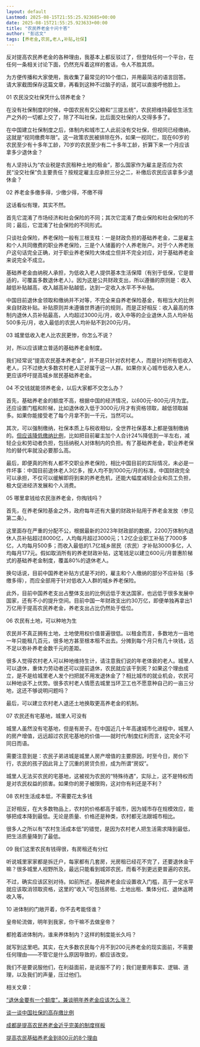 ```yaml
---
layout: default
Lastmod: 2025-08-15T21:55:25.923685+00:00
date: 2025-08-15T21:55:25.923633+00:00
title: "农民养老金十问十答"
author: "彭远文"
tags: [养老金,农民,老人,补贴,社保]
---
```


反对提高农民养老金的各种理由，我基本上都反驳过了，但登陆任何一个平台，在任何一条相关讨论下面，仍然充斥着这样的套话，令人不胜其烦。

为方便传播和大家使用，我收集了最常见的10个借口，并用最简洁的语言回答。请大家截图保存这篇文章，再看到这种不过脑子的话，就可以直接呼他脸上。

01 农民没交社保凭什么领养老金？

在没有社保制度的时候，中国农民有交公粮和“三提五统”，农民把维持最低生活生产之外的一切都上交了，除了不叫社保，比后面交社保的人交得多多了。

在中国建立社保制度之后，体制内和城市工人此前没有交社保，但视同已经缴纳，这就是“视同缴费年限”。这一政策农民被排除在外，如果一视同仁，现在60岁的农民至少有十多年工龄，70岁的农民至少有二十多年工龄，折算下来一个月应该拿多少退休金？

有人坚持认为“农业税是农民租种土地的租金”，那么国家作为雇主是否应为农民“没交社保”负主要责任？按规定雇主应承担三分之二，补缴后农民应该拿多少退休金？

02 养老金多缴多得，少缴少得，不缴不得

这话看似有理，其实不然。

首先它混淆了市场经济和社会保险的不同；其次它混淆了商业保险和社会保险的不同；最后，它混淆了社会保险的不同形式。

只谈社会保险，养老保险一般有三根支柱：一是财政负担的基础养老金，二是雇主和个人共同缴费的职业养老保险，三是个人储蓄的个人养老账户。对于个人养老账户这句话完全正确，对于职业养老保险大体成立但并不完全对应，对于基础养老金来说完全不成立。

基础养老金由纳税人承担，为低收入老人提供基本生活保障（有别于低保，它是普适的，可覆盖多数退休老人）。因为这是公共财政支出，所以遵循的原则是：收入越低补贴越高，收入越高补贴越低，达到一定收入水平不予补贴。

中国目前退休金领取和缴纳并不对等，不完全来自养老保险基金，有相当大的比例来自财政补贴。补贴原则并未遵循世界通行的规则，而是正好相反：收入最高的体制内退休人员补贴最高，人均超过3000元/月，收入中等的企业退休人员人均补贴500多元/月，收入最低的农民人均补贴不到200元/月。

03 城里低收入老人比农民更惨，你怎么不说？

对，所以应该建立普适的基础养老金制度。

我们经常说“提高农民基本养老金”，并不是只针对农村老人，而是针对所有低收入老人，只不过绝大多数农村老人正好属于这一人群。如果你关心城市低收入老人，更应该呼吁提高城乡居民基础养老金。

04 不交钱就能领养老金，以后大家都不交怎么办？

首先，基础养老金的额度不高，根据中国的经济情况，以600元-800元/月为宜。还应设置门槛和阶梯，比如退休收入低于3000元/月才有资格领取，越低领取越多。如果你能接受老了每个月拿不到一千元，当然可以。

其次，可以强制缴纳，社保本质上与税收相似，全世界社保基本上都是强制缴纳的。[但应该降低缴纳比例](https://mp.weixin.qq.com/s?__biz=Mzk1Nzk2NzAwMw==&mid=2247484077&idx=1&sn=2f004df93ec6c6b4d3c5cfba9ddddac2&scene=21#wechat_redirect)，比如把目前雇主加个人合计24%降低到一半左右，减轻企业和劳动者负担，包括纳税人对体制内的负担。有了基础养老金，职业养老保险的替代率就没必要那么高。

最后，即便真的所有人都不交职业养老保险，相比中国目前的实际情况，未必是一件坏事：中国目前退休老人3亿多，按人均不到1000元/月的标准，中国财政完全可以承担，不仅可以缓解即将到来的养老危机，还能大幅度减轻企业和员工负担，极大促进经济发展和个人消费。

05 哪里拿钱给农民涨养老金，你掏钱吗？

首先，在养老保险基金之外，政府每年还有大量的财政补贴用于养老金发放（参见第二条）。

这里面存在严重的分配不公，根据最新的2023年财政部的数据，2200万体制内退休人员补贴超过8000亿，人均每月超过3000元；1.2亿企业职工补贴了7000多亿，人均每月500多；而收入最低的1.7亿城乡居民（农民）才补贴3000多亿，人均每月177元。假如取消所有的养老财政补贴，这笔钱足以建立600元/月普惠阶梯式的基础养老金制度，覆盖80%的退休老人。

换句话说，目前中国养老补贴方式是不对的，雇主和个人缴纳的部分不应补贴（多缴多得），而应全部用于针对低收入人群的城乡养老保险。

此外，目前中国养老支出占整体支出的比例远低于发达国家，也远低于很多发展中国家，还有不小的提升空间。目前中国一年财政支出约30万亿，即便单独再拿出1万亿用于提高农民养老金，养老支出占比仍然处于低位。

06 农民有土地，可以种地为生

农民并不真正拥有土地，土地使用权价值普遍很低。以租金而言，多数地方一亩地一年只能租几百元，很多地方甚至根本租不出去。分摊到每个月只有几十块钱，远不足以弥补养老金数千元的差距。

很多人觉得农村老人可以种地维持生计，请注意我们说的年老体衰的老人。城里人可以退休，重体力劳动者还可以提前退休，农民就应该干到死？如果这个理由成立，是不是给城里老人发个扫把就不用发退休金了？相比城市的就业机会，农民可以种地谈不上优势。很多农村老人情愿去城里当环卫工也不愿意种自己的一亩三分地，这还不够说明问题吗？

最后，可以建立农村老人退还土地换取更高养老金的机制。

07 农民还有宅基地，城里人可没有

城里人虽然没有宅基地，但是有房子。在中国近几十年高速城市化进程中，城里人的房产增值，远远超过农民宅基地的价值——就时代/制度红利而言，这完全不可同日而语。

需要注意到是：农民子弟进城是城里人房产增值的主要原因，时至今日，房价下行，农民的孩子因此背上了沉重的房贷负担，成为所谓“房奴”。

城里人无法买农民的宅基地，这被视为农民的“特殊待遇”，实际上，这不是特权而是对农民权益的损害。如果你的房子被限购，这对你有利还是不利？

08 农村生活成本低，不需要花太多钱

正好相反，在大多数物品上，农村的价格都高于城市，因为城市存在规模效应，能够把成本降到最低。无论是质量、价格还是种类，农村都无法跟城市相比。

很多人之所以有“农村生活成本低”的错觉，是因为农村老人把生活需求降到最低，把生活质量降到了最低。

09 我们这里农民有钱得很，有房租还有分红

听说城里家家都是拆迁户，每家都有几套房，光房租已经花不完了，还要退休金干嘛？很多城里人视野所及，最远只能看到城郊农民，而看不到更远更普遍的农民。

不过，确实应该区别对待。如前所述，基础养老金应设置收入门槛，高于一定水平就应该取消领取资格，这里的“收入”可包括房租、土地出租、集体分红、退休返聘收入等。

10 进体制的门敞开着，你不去考能怪谁？

皇帝轮流做，明年到我家，你干嘛不去做皇帝？

都抢着进体制内，谁来养体制内？这样的制度能长久吗？

就写到这里吧。其实，在大多数农民每个月不到200元养老金的现实面前，不需要任何理由——不管它是什么原因导致的，都应该改变。

我们不是要说服他们，在利益面前，是说服不了的；我们是要用事实、逻辑、道理，以及我们的声量，压过他们。

相关文章：

[“退休金要有一个额度”，兼谈明年养老金应该怎么涨？](https://mp.weixin.qq.com/s?__biz=Mzk1Nzk2NzAwMw==&mid=2247484075&idx=1&sn=51af5c1c40bcf77b2001dd952f1fbd00&scene=21#wechat_redirect)

[谈一谈中国社保的高存缴比例](https://mp.weixin.qq.com/s?__biz=Mzk1Nzk2NzAwMw==&mid=2247484077&idx=1&sn=2f004df93ec6c6b4d3c5cfba9ddddac2&scene=21#wechat_redirect)

[成都是提高农民养老金近乎完美的制度样板](https://mp.weixin.qq.com/s?__biz=Mzk1Nzk2NzAwMw==&mid=2247484011&idx=1&sn=42882fbec54b0eb13d5993096d766534&scene=21#wechat_redirect)

[提高农民基础养老金到800元的8个理由](https://mp.weixin.qq.com/s?__biz=Mzk1Nzk2NzAwMw==&mid=2247483658&idx=1&sn=245fe7117d13b0eef431da42a218331c&scene=21#wechat_redirect)

